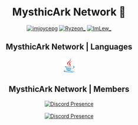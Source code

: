 <h1 align="center"> MysthicArk Network 🤠</h1>
<div align="center">
     <a href="https://twitter.com/imjoycepg" target="blank"><img src="https://img.shields.io/twitter/follow/imjoycepg?color=red&style=for-the-badge" alt="imjoycepg" /></a>
 <a href="https://twitter.com/Ryzeon_" target="blank"><img src="https://img.shields.io/twitter/follow/Ryzeon_?color=green&style=for-the-badge" alt="Ryzeon_" /></a>
<a href="https://twitter.com/ImLew_" target="blank"><img src="https://img.shields.io/twitter/follow/ImLew_?color=blue&style=for-the-badge" alt="ImLew_" /></a>

</div>

<h2 align="center"> MysthicArk Network | Languages</h3>
<p align="center">
<a href="https://www.java.com" target="_blank" rel="noreferrer"> <img src="https://raw.githubusercontent.com/devicons/devicon/master/icons/java/java-original.svg" alt="java" width="40" height="40"/> </a>

<h2 align="center"> MysthicArk Network | Members</h3>

<p align="center">
    <a href="https://discord.com/users/299732456037154817" target="_blank" rel="nofollow">
        <img src="https://lanyard-profile-readme.vercel.app/api/299732456037154817?&animated=true&borderRadius=30px&idleMessage=Nothing..." alt="Discord Presence" align="center">
    </a>
</p>

<p align="center">
    <a href="https://discord.com/users/411968391402749963" target="_blank" rel="nofollow">
        <img src="https://lanyard-profile-readme.vercel.app/api/411968391402749963?&animated=true&borderRadius=30px&idleMessage=Nothing..." alt="Discord Presence" align="center">
    </a>
</p>
